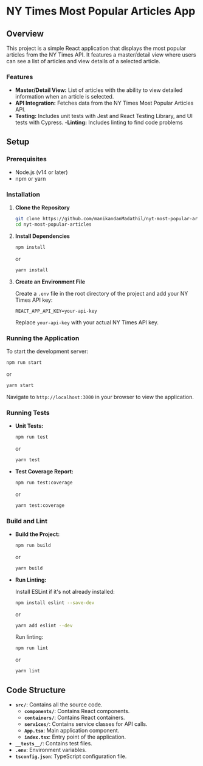 
# NY Times Most Popular Articles App

## Overview

This project is a simple React application that displays the most popular articles from the NY Times API. It features a master/detail view where users can see a list of articles and view details of a selected article.

### Features

- **Master/Detail View:** List of articles with the ability to view detailed information when an article is selected.
- **API Integration:** Fetches data from the NY Times Most Popular Articles API.
- **Testing:** Includes unit tests with Jest and React Testing Library, and UI tests with Cypress.
-**Linting:** Includes linting to find code problems

## Setup

### Prerequisites

- Node.js (v14 or later)
- npm or yarn

### Installation

1. **Clone the Repository**

   ```bash
   git clone https://github.com/manikandanMadathil/nyt-most-popular-articles.git
   cd nyt-most-popular-articles
   ```

2. **Install Dependencies**

   ```bash
   npm install
   ```

   or

   ```bash
   yarn install
   ```

3. **Create an Environment File**

   Create a `.env` file in the root directory of the project and add your NY Times API key:

   ```env
   REACT_APP_API_KEY=your-api-key
   ```

   Replace `your-api-key` with your actual NY Times API key.

### Running the Application

To start the development server:

```bash
npm run start
```

or

```bash
yarn start
```

Navigate to `http://localhost:3000` in your browser to view the application.

### Running Tests

- **Unit Tests:**

  ```bash
  npm run test
  ```

  or

  ```bash
  yarn test
  ```

- **Test Coverage Report:**

  ```bash
  npm run test:coverage
  ```

  or

  ```bash
  yarn test:coverage
  ```


### Build and Lint

- **Build the Project:**

  ```bash
  npm run build
  ```

  or

  ```bash
  yarn build
  ```

- **Run Linting:**

  Install ESLint if it's not already installed:

  ```bash
  npm install eslint --save-dev
  ```

  or

  ```bash
  yarn add eslint --dev
  ```

  Run linting:

  ```bash
  npm run lint
  ```

  or

  ```bash
  yarn lint
  ```

## Code Structure

- **`src/`**: Contains all the source code.
  - **`components/`**: Contains React components.
  - **`containers/`**: Contains React containers.
  - **`services/`**: Contains service classes for API calls.
  - **`App.tsx`**: Main application component.
  - **`index.tsx`**: Entry point of the application.
- **`__tests__/`**: Contains test files.
- **`.env`**: Environment variables.
- **`tsconfig.json`**: TypeScript configuration file.

